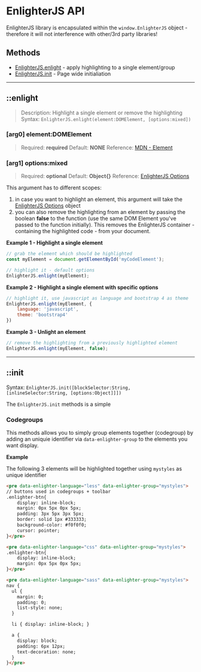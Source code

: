 EnlighterJS API
=====================================

EnlighterJS library is encapsulated within the `window.EnlighterJS` object - therefore it will not interference with other/3rd party libraries!

## Methods ##

* [EnlighterJS.enlight](#enlighter) - apply highlighting to a single element/group
* [EnlighterJS.init](#init) - Page wide initialiation

--------------------------------------

## ::enlight ##

> Description: Highlight a single element or remove the highlighting
> Syntax: `EnlighterJS.enlight(element:DOMElement, [options:mixed])`

### [arg0] element:DOMElement ###

> Required: **required**
> Default: **NONE**
> Reference: [MDN - Element](https://developer.mozilla.org/de/docs/Web/API/Element)

### [arg1] options:mixed ###

> Required: **optional**
> Default: **Object{}**
> Reference: [EnlighterJS Options](Options.md)

This argument has to different scopes:

1. in case you want to highlight an element, this argument will take the [EnlighterJS Options](Options.md) object
2. you can also remove the highlighting from an element by passing the boolean **false** to the function (use the same DOM Element you've passed to the function initially). This removes the EnlighterJS container - containing the highlighted code - from your document.

**Example 1 - Highlight a single element**

```js
// grab the element which should be highlighted
const myElement = document.getElementById('myCodeElement');

// highlight it - default options
EnlighterJS.enlight(myElement);
```

**Example 2 - Highlight a single element with specific options**

```js
// highlight it, use javascript as language and bootstrap 4 as theme
EnlighterJS.enlight(myElement, {
    language: 'javascript',
    theme: 'bootstrap4'
})
```

**Example 3 - Unlight an element**

```js
// remove the highlighting from a previously highlighted element
EnlighterJS.enlight(myElement, false);
```

--------------------------------------

## ::init ##

Syntax: `EnlighterJS.init([blockSelector:String, [inlineSelector:String, [options:Object]]])`

The `EnlighterJS.init` methods is a simple



### Codegroups ###

This methods allows you to simply group elements together (codegroup) by adding an uniquie identifier via `data-enlighter-group` to the elements you want display.

**Example**

The following 3 elements will be highlighted together using `mystyles` as unique identifier

```html
<pre data-enlighter-language="less" data-enlighter-group="mystyles">
// buttons used in codegroups + toolbar
.enlighter-btn{
    display: inline-block;
    margin: 0px 5px 0px 5px;
    padding: 3px 5px 3px 5px;
    border: solid 1px #333333;
    background-color: #f0f0f0;
    cursor: pointer;
}</pre>

<pre data-enlighter-language="css" data-enlighter-group="mystyles">
.enlighter-btn{
    display: inline-block;
    margin: 0px 5px 0px 5px;
}</pre>

<pre data-enlighter-language="sass" data-enlighter-group="mystyles">
nav {
  ul {
    margin: 0;
    padding: 0;
    list-style: none;
  }

  li { display: inline-block; }

  a {
    display: block;
    padding: 6px 12px;
    text-decoration: none;
  }
}</pre>

```